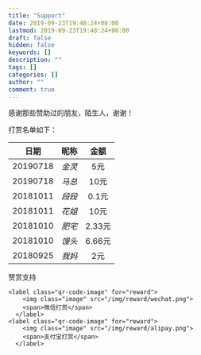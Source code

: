```yaml
---
title: "Support"
date: 2019-09-23T19:48:24+08:00
lastmod: 2019-09-23T19:48:24+08:00
draft: false
hidden: false
keywords: []
description: ""
tags: []
categories: []
author: ""
comment: true
---
```

感谢那些赞助过的朋友，陌生人，谢谢！

打赏名单如下：

<!--more-->


| 日期           | 昵称          | 金额    |
| :-------------: |:---------------:| :------------:|
| 20190718      | *金灵*          | 5元        |
| 20190718      | *马总*          | 10元        |
| 20181011      | *段段*          | 0.1元      |
| 20181011      | *花姐*          |  10元      |
| 20181010      | *肥宅*          |  2.33元      |
| 20181010      | *馒头*          |  6.66元      |
| 20180925      | *我妈*          |  2元      |

<div class="post-reward">
  <input type="checkbox" name="reward" id="reward" hidden />
  <label class="reward-button" for="reward">赞赏支持</label>
  <div class="qr-code">
    
    <label class="qr-code-image" for="reward">
        <img class="image" src="/img/reward/wechat.png">
        <span>微信打赏</span>
      </label>
    <label class="qr-code-image" for="reward">
        <img class="image" src="/img/reward/alipay.png">
        <span>支付宝打赏</span>
      </label>
  </div>
</div>






